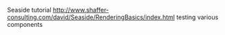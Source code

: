 Seaside tutorial
http://www.shaffer-consulting.com/david/Seaside/RenderingBasics/index.html
testing various components
